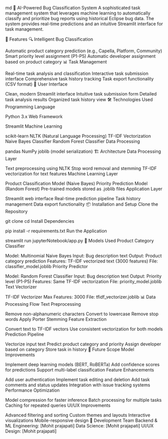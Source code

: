 md
🤖 AI-Powered Bug Classification System
A sophisticated task management system that leverages machine learning to automatically classify and prioritize bug reports using historical Eclipse bug data. The system provides real-time predictions and an intuitive Streamlit interface for task management.

🎯 Features
🔍 Intelligent Bug Classification

Automatic product category prediction (e.g., Capella, Platform, Community)
Smart priority level assignment (P1-P5)
Automatic developer assignment based on product category
📊 Task Management

Real-time task analysis and classification
Interactive task submission interface
Comprehensive task history tracking
Task export functionality (CSV format)
🎨 User Interface

Clean, modern Streamlit interface
Intuitive task submission form
Detailed task analysis results
Organized task history view
🛠️ Technologies Used
Programming Language

Python 3.x
Web Framework

Streamlit
Machine Learning

scikit-learn
NLTK (Natural Language Processing)
TF-IDF Vectorization
Naive Bayes Classifier
Random Forest Classifier
Data Processing

pandas
NumPy
joblib (model serialization)
🏗️ Architecture
Data Processing Layer

Text preprocessing using NLTK
Stop word removal and stemming
TF-IDF vectorization for text features
Machine Learning Layer

Product Classification Model (Naive Bayes)
Priority Prediction Model (Random Forest)
Pre-trained models stored as .joblib files
Application Layer

Streamlit web interface
Real-time prediction pipeline
Task history management
Data export functionality
📦 Installation and Setup
Clone the Repository

git clone <repository-url>
cd <project-directory>
Install Dependencies

pip install -r requirements.txt
Run the Application

streamlit run jupyterNotebook/app.py
🤖 Models Used
Product Category Classifier

Model: Multinomial Naive Bayes
Input: Bug description text
Output: Product category prediction
Features: TF-IDF vectorized text (3000 features)
File: classifier_model.joblib
Priority Predictor

Model: Random Forest Classifier
Input: Bug description text
Output: Priority level (P1-P5)
Features: Same TF-IDF vectorization
File: priority_model.joblib
Text Vectorizer

TF-IDF Vectorizer
Max Features: 3000
File: tfidf_vectorizer.joblib
📊 Data Processing Flow
Text Preprocessing

Remove non-alphanumeric characters
Convert to lowercase
Remove stop words
Apply Porter Stemming
Feature Extraction

Convert text to TF-IDF vectors
Use consistent vectorization for both models
Prediction Pipeline

Vectorize input text
Predict product category and priority
Assign developer based on category
Store task in history
🚀 Future Scope
Model Improvements

Implement deep learning models (BERT, RoBERTa)
Add confidence scores for predictions
Support multi-label classification
Feature Enhancements

Add user authentication
Implement task editing and deletion
Add task comments and status updates
Integration with issue tracking systems
Performance Optimization

Model compression for faster inference
Batch processing for multiple tasks
Caching for repeated queries
UI/UX Improvements

Advanced filtering and sorting
Custom themes and layouts
Interactive visualizations
Mobile-responsive design
👥 Development Team
Backend & ML Engineering: [Mohit prajapati]
Data Science: [Mohit prajapati]
UI/UX Design: [Mohit prajapati]
